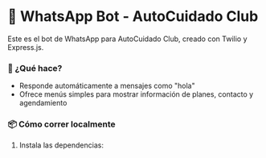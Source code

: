 # 🤖 WhatsApp Bot - AutoCuidado Club

Este es el bot de WhatsApp para AutoCuidado Club, creado con Twilio y Express.js.

### 🚀 ¿Qué hace?
- Responde automáticamente a mensajes como "hola"
- Ofrece menús simples para mostrar información de planes, contacto y agendamiento

### 📦 Cómo correr localmente

1. Instala las dependencias:
